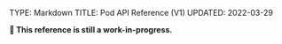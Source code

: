 TYPE: Markdown
TITLE: Pod API Reference (V1)
UPDATED: 2022-03-29

**🚧 This reference is still a work-in-progress.**
